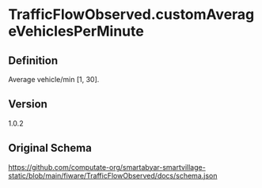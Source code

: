 # TrafficFlowObserved.customAverageVehiclesPerMinute

## Definition
Average vehicle/min [1, 30]. 

## Version
1.0.2

## Original Schema
https://github.com/computate-org/smartabyar-smartvillage-static/blob/main/fiware/TrafficFlowObserved/docs/schema.json
